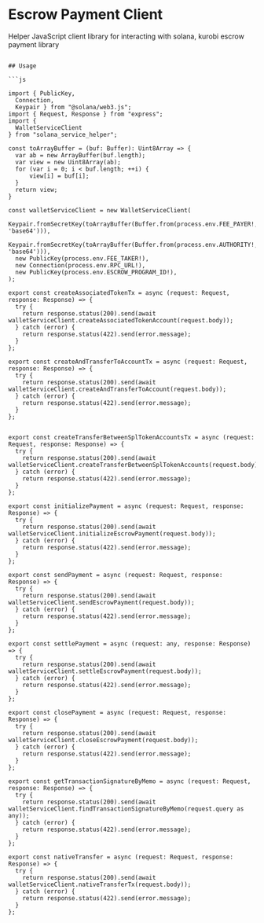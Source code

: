 # Escrow Payment Client

Helper JavaScript client library for interacting with solana, kurobi escrow payment library 

```

## Usage

```js

import { PublicKey, 
  Connection,
  Keypair } from "@solana/web3.js";
import { Request, Response } from "express";
import {
  WalletServiceClient
} from "solana_service_helper";

const toArrayBuffer = (buf: Buffer): Uint8Array => {
  var ab = new ArrayBuffer(buf.length);
  var view = new Uint8Array(ab);
  for (var i = 0; i < buf.length; ++i) {
      view[i] = buf[i];
  }
  return view;
}

const walletServiceClient = new WalletServiceClient(
  Keypair.fromSecretKey(toArrayBuffer(Buffer.from(process.env.FEE_PAYER!, 'base64'))),
  Keypair.fromSecretKey(toArrayBuffer(Buffer.from(process.env.AUTHORITY!, 'base64'))),
  new PublicKey(process.env.FEE_TAKER!),
  new Connection(process.env.RPC_URL!),
  new PublicKey(process.env.ESCROW_PROGRAM_ID!),
);

export const createAssociatedTokenTx = async (request: Request, response: Response) => {
  try {
    return response.status(200).send(await walletServiceClient.createAssociatedTokenAccount(request.body));
  } catch (error) {
    return response.status(422).send(error.message);
  }
};

export const createAndTransferToAccountTx = async (request: Request, response: Response) => {
  try {
    return response.status(200).send(await walletServiceClient.createAndTransferToAccount(request.body));
  } catch (error) {
    return response.status(422).send(error.message);
  }
};


export const createTransferBetweenSplTokenAccountsTx = async (request: Request, response: Response) => {
  try {
    return response.status(200).send(await walletServiceClient.createTransferBetweenSplTokenAccounts(request.body));
  } catch (error) {
    return response.status(422).send(error.message);
  }
};

export const initializePayment = async (request: Request, response: Response) => {
  try {
    return response.status(200).send(await walletServiceClient.initializeEscrowPayment(request.body));
  } catch (error) {
    return response.status(422).send(error.message);
  }
};

export const sendPayment = async (request: Request, response: Response) => {
  try {
    return response.status(200).send(await walletServiceClient.sendEscrowPayment(request.body));
  } catch (error) {
    return response.status(422).send(error.message);
  }
};

export const settlePayment = async (request: any, response: Response) => {
  try {
    return response.status(200).send(await walletServiceClient.settleEscrowPayment(request.body));
  } catch (error) {
    return response.status(422).send(error.message);
  }
};

export const closePayment = async (request: Request, response: Response) => {
  try {
    return response.status(200).send(await walletServiceClient.closeEscrowPayment(request.body));
  } catch (error) {
    return response.status(422).send(error.message);
  }
};

export const getTransactionSignatureByMemo = async (request: Request, response: Response) => {
  try {
    return response.status(200).send(await walletServiceClient.findTransactionSignatureByMemo(request.query as any));
  } catch (error) {
    return response.status(422).send(error.message);
  }
};

export const nativeTransfer = async (request: Request, response: Response) => {
  try {
    return response.status(200).send(await walletServiceClient.nativeTransferTx(request.body));
  } catch (error) {
    return response.status(422).send(error.message);
  }
};

```